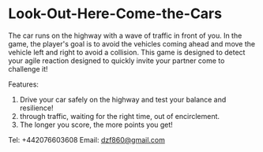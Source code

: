 # Look-Out-Here-Come-the-Cars
The car runs on the highway with a wave of traffic in front of you. In the game, the player's goal is to avoid the vehicles coming ahead and move the vehicle left and right to avoid a collision. This game is designed to detect your agile reaction designed to quickly invite your partner come to challenge it!

Features:
1. Drive your car safely on the highway and test your balance and resilience!
2. through traffic, waiting for the right time, out of encirclement.
3. The longer you score, the more points you get!

Tel: +442076603608
Email: dzf860@gmail.com
